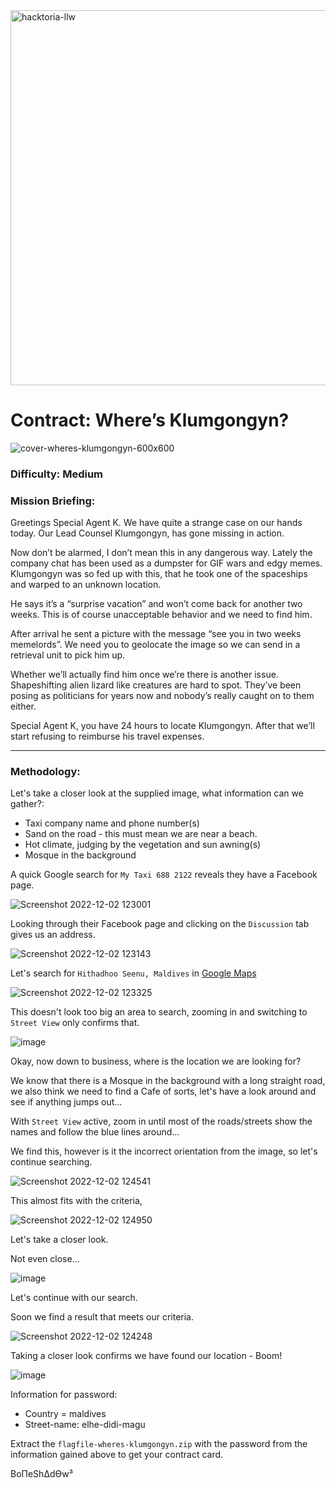 <img width="600" alt="hacktoria-llw" src="https://user-images.githubusercontent.com/117080369/203552008-2d0e0a07-1815-485b-8f3f-ae7ed7258af8.png">

# Contract: Where’s Klumgongyn?
![cover-wheres-klumgongyn-600x600](https://user-images.githubusercontent.com/117080369/205289219-1228086a-ec09-4faf-999f-d7f91a8cb26d.png)

### Difficulty: Medium

### Mission Briefing:
Greetings Special Agent K. We have quite a strange case on our hands today. Our Lead Counsel Klumgongyn, has gone missing in action.

Now don’t be alarmed, I don’t mean this in any dangerous way. Lately the company chat has been used as a dumpster for GIF wars and edgy memes. Klumgongyn was so fed up with this, that he took one of the spaceships and warped to an unknown location.

He says it’s a “surprise vacation” and won’t come back for another two weeks. This is of course unacceptable behavior and we need to find him.

After arrival he sent a picture with the message “see you in two weeks memelords”. We need you to geolocate the image so we can send in a retrieval unit to pick him up.

Whether we’ll actually find him once we’re there is another issue. Shapeshifting alien lizard like creatures are hard to spot. They’ve been posing as politicians for years now and nobody’s really caught on to them either.

Special Agent K, you have 24 hours to locate Klumgongyn. After that we’ll start refusing to reimburse his travel expenses.

---

### Methodology:

Let's take a closer look at the supplied image, what information can we gather?:
* Taxi company name and phone number(s)
* Sand on the road - this must mean we are near a beach.
* Hot climate, judging by the vegetation and sun awning(s)
* Mosque in the background  

A quick Google search for `My Taxi 688 2122` reveals they have a Facebook page.

![Screenshot 2022-12-02 123001](https://user-images.githubusercontent.com/117080369/205293393-ce8d70d5-524f-49e7-a002-1f2cec8e3dcc.png)

Looking through their Facebook page and clicking on the `Discussion` tab gives us an address.

![Screenshot 2022-12-02 123143](https://user-images.githubusercontent.com/117080369/205293650-d0208e99-6d73-4052-83d1-9a6a67f9aac6.png)

Let's search for `Hithadhoo Seenu, Maldives` in <a href="https://www.google.com/">Google Maps</a>

![Screenshot 2022-12-02 123325](https://user-images.githubusercontent.com/117080369/205294406-d1b14826-dfa0-46f4-8800-0bd1807117d8.png)

This doesn't look too big an area to search, zooming in and switching to `Street View` only confirms that.

![image](https://user-images.githubusercontent.com/117080369/205294799-fb63011c-8612-4407-ac9a-58037517edaa.png)

Okay, now down to business, where is the location we are looking for?

We know that there is a Mosque in the background with a long straight road, we also think we need to find a Cafe of sorts, let's have a look around and see if anything jumps out...

With `Street View` active, zoom in until most of the roads/streets show the names and follow the blue lines around...

We find this, however is it the incorrect orientation from the image, so let's continue searching.

![Screenshot 2022-12-02 124541](https://user-images.githubusercontent.com/117080369/205296095-364da88f-4c4e-4ab2-a7f5-d49e664021b4.png)

This almost fits with the criteria, 

![Screenshot 2022-12-02 124950](https://user-images.githubusercontent.com/117080369/205296867-c781e642-3e01-4fb7-b418-131c98c380f8.png)

Let's take a closer look.

Not even close...

![image](https://user-images.githubusercontent.com/117080369/205297191-a82e9b92-f63d-4e9e-a700-5cc9ac53e798.png)

Let's continue with our search.

Soon we find a result that meets our criteria.

![Screenshot 2022-12-02 124248](https://user-images.githubusercontent.com/117080369/205295682-a07d10d5-b8eb-4a32-8ecb-c27bad9a1097.png)

Taking a closer look confirms we have found our location - Boom!

![image](https://user-images.githubusercontent.com/117080369/205297846-1b67ab0c-4e07-4cf9-8fcd-b7f6cf96ac73.png)

Information for password:
* Country = maldives
* Street-name: elhe-didi-magu

Extract the `flagfile-wheres-klumgongyn.zip` with the password from the information gained above to get your contract card.


BoΠeShΔdϴw³
